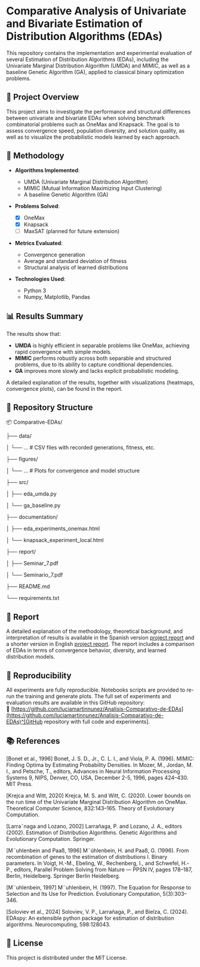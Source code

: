 # Comparative Analysis of Univariate and Bivariate Estimation of Distribution Algorithms (EDAs)

This repository contains the implementation and experimental evaluation of several Estimation of Distribution Algorithms (EDAs), including the Univariate Marginal Distribution Algorithm (UMDA) and MIMIC, as well as a baseline Genetic Algorithm (GA), applied to classical binary optimization problems.

## 📌 Project Overview

This project aims to investigate the performance and structural differences between univariate and bivariate EDAs when solving benchmark combinatorial problems such as OneMax and Knapsack. The goal is to assess convergence speed, population diversity, and solution quality, as well as to visualize the probabilistic models learned by each approach.

## 🧪 Methodology

- **Algorithms Implemented**:
  - UMDA (Univariate Marginal Distribution Algorithm)
  - MIMIC (Mutual Information Maximizing Input Clustering)
  - A baseline Genetic Algorithm (GA)

- **Problems Solved**:
  - [x] OneMax
  - [x] Knapsack
  - [ ] MaxSAT (planned for future extension)

- **Metrics Evaluated**:
  - Convergence generation
  - Average and standard deviation of fitness
  - Structural analysis of learned distributions

- **Technologies Used**:
  - Python 3
  - Numpy, Matplotlib, Pandas

## 📊 Results Summary

The results show that:
- **UMDA** is highly efficient in separable problems like OneMax, achieving rapid convergence with simple models.
- **MIMIC** performs robustly across both separable and structured problems, due to its ability to capture conditional dependencies.
- **GA** improves more slowly and lacks explicit probabilistic modeling.

A detailed explanation of the results, together with visualizations (heatmaps, convergence plots), can be found in the report.

## 📁 Repository Structure
📦 Comparative-EDAs/

├── data/

│ └── ... # CSV files with recorded generations, fitness, etc.

├── figures/

│ └── ... # Plots for convergence and model structure

├── src/

│ ├── eda_umda.py

│ └── ga_baseline.py

├── documentation/

│ ├── eda_experiments_onemax.html

│ └── knapsack_experiment_local.html

├── report/

│ ├── Seminar_7.pdf

│ └── Seminario_7.pdf

├── README.md

└── requirements.txt


## 📄 Report

A detailed explanation of the methodology, theoretical background, and interpretation of results is available in the Spanish version [project report](./report/Seminario_7.pdf) and a shorter version in English [project report](./report/Seminar_7.pdf). The report includes a comparison of EDAs in terms of convergence behavior, diversity, and learned distribution models.


## 🔁 Reproducibility

All experiments are fully reproducible. Notebooks scripts are provided to re-run the training and generate plots. The full set of experiments and evaluation results are available in this GitHub repository:  
📎 [https://github.com/luciamartinnunez/Analisis-Comparativo-de-EDAs](https://github.com/luciamartinnunez/Analisis-Comparativo-de-EDAs)^[GitHub repository with full code and experiments].

## 📚 References

[Bonet et al., 1996] Bonet, J. S. D., Jr., C. L. I., and Viola, P. A. (1996). MIMIC: Finding
Optima by Estimating Probability Densities. In Mozer, M., Jordan, M. I., and Petsche, T.,
editors, Advances in Neural Information Processing Systems 9, NIPS, Denver, CO, USA,
December 2-5, 1996, pages 424–430. MIT Press.

[Krejca and Witt, 2020] Krejca, M. S. and Witt, C. (2020). Lower bounds on the run time
of the Univariate Marginal Distribution Algorithm on OneMax. Theoretical Computer
Science, 832:143–165. Theory of Evolutionary Computation.

[Larra˜naga and Lozano, 2002] Larrañaga, P. and Lozano, J. A., editors (2002). Estimation
of Distribution Algorithms. Genetic Algorithms and Evolutionary Computation. Springer.

[M¨uhlenbein and Paaß, 1996] M¨úhlenbein, H. and Paaß, G. (1996). From recombination of
genes to the estimation of distributions I. Binary parameters. In Voigt, H.-M., Ebeling,
W., Rechenberg, I., and Schwefel, H.-P., editors, Parallel Problem Solving from Nature —
PPSN IV, pages 178–187, Berlin, Heidelberg. Springer Berlin Heidelberg.

[M¨uhlenbein, 1997] M¨uhlenbein, H. (1997). The Equation for Response to Selection and Its
Use for Prediction. Evolutionary Computation, 5(3):303–346.

[Soloviev et al., 2024] Soloviev, V. P., Larrañaga, P., and Bielza, C. (2024). EDAspy: An
extensible python package for estimation of distribution algorithms. Neurocomputing,
598:128043.


## 📌 License

This project is distributed under the MIT License.

